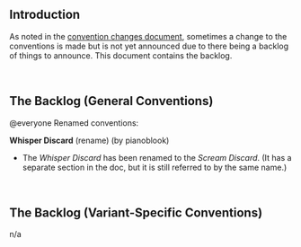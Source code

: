 ## Introduction

As noted in the [convention changes document](convention-changes.md), sometimes a change to the conventions is made but is not yet announced due to there being a backlog of things to announce. This document contains the backlog.

<br />

## The Backlog (General Conventions)

@everyone Renamed conventions:

**Whisper Discard** (rename) (by pianoblook)

- The *Whisper Discard* has been renamed to the *Scream Discard*. (It has a separate section in the doc, but it is still referred to by the same name.)

<br />

## The Backlog (Variant-Specific Conventions)

n/a

